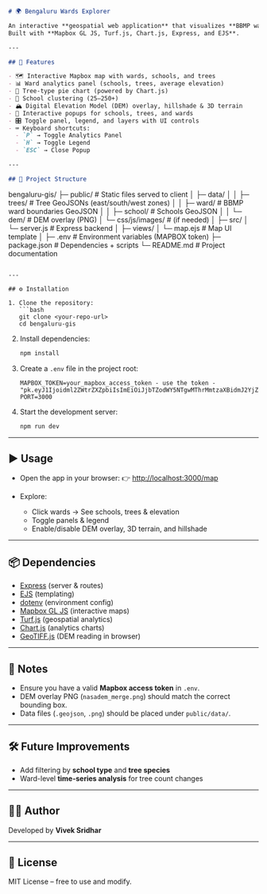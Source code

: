 ```markdown
# 🌍 Bengaluru Wards Explorer

An interactive **geospatial web application** that visualizes **BBMP wards, schools, trees, and elevation** data for Bengaluru.  
Built with **Mapbox GL JS, Turf.js, Chart.js, Express, and EJS**.

---

## 🚀 Features

- 🗺️ Interactive Mapbox map with wards, schools, and trees  
- 📊 Ward analytics panel (schools, trees, average elevation)  
- 🌳 Tree-type pie chart (powered by Chart.js)  
- 🏫 School clustering (25–250+)  
- 🏔️ Digital Elevation Model (DEM) overlay, hillshade & 3D terrain  
- 📌 Interactive popups for schools, trees, and wards  
- 🎛️ Toggle panel, legend, and layers with UI controls  
- ⌨️ Keyboard shortcuts:  
  - `P` → Toggle Analytics Panel  
  - `H` → Toggle Legend  
  - `ESC` → Close Popup  

---

## 📂 Project Structure

```

bengaluru-gis/
├─ public/                # Static files served to client
│  ├─ data/
│  │  ├─ trees/           # Tree GeoJSONs (east/south/west zones)
│  │  ├─ ward/            # BBMP ward boundaries GeoJSON
│  │  ├─ school/          # Schools GeoJSON
│  │  └─ dem/             # DEM overlay (PNG)
│  └─ css/js/images/      # (if needed)
│
├─ src/
│  └─ server.js           # Express backend
│
├─ views/
│  └─ map.ejs             # Map UI template
│
├─ .env                   # Environment variables (MAPBOX token)
├─ package.json           # Dependencies + scripts
└─ README.md              # Project documentation

````

---

## ⚙️ Installation

1. Clone the repository:
   ```bash
   git clone <your-repo-url>
   cd bengaluru-gis
````

2. Install dependencies:

   ```bash
   npm install
   ```

3. Create a `.env` file in the project root:

   ```env
   MAPBOX_TOKEN=your_mapbox_access_token - use the token - "pk.eyJ1Ijoidml2ZWtrZXZpbiIsImEiOiJjbTZodWY5NTgwMThrMmtzaXBidmJ2YjZmIn0.rpkBRl6Zl4vb9JOWMf77_w"
   PORT=3000
   ```

4. Start the development server:

   ```bash
   npm run dev
   ```

---

## ▶️ Usage

* Open the app in your browser:
  👉 [http://localhost:3000/map](http://localhost:3000/map)

* Explore:

  * Click wards → See schools, trees & elevation
  * Toggle panels & legend
  * Enable/disable DEM overlay, 3D terrain, and hillshade

---

## 📦 Dependencies

* [Express](https://expressjs.com/) (server & routes)
* [EJS](https://ejs.co/) (templating)
* [dotenv](https://www.npmjs.com/package/dotenv) (environment config)
* [Mapbox GL JS](https://docs.mapbox.com/mapbox-gl-js/) (interactive maps)
* [Turf.js](https://turfjs.org/) (geospatial analytics)
* [Chart.js](https://www.chartjs.org/) (analytics charts)
* [GeoTIFF.js](https://geotiffjs.github.io/) (DEM reading in browser)

---

## 📌 Notes

* Ensure you have a valid **Mapbox access token** in `.env`.
* DEM overlay PNG (`nasadem_merge.png`) should match the correct bounding box.
* Data files (`.geojson`, `.png`) should be placed under `public/data/`.

---

## 🛠️ Future Improvements

* Add filtering by **school type** and **tree species**
* Ward-level **time-series analysis** for tree count changes

---

## 👨‍💻 Author

Developed by **Vivek Sridhar**

---

## 📝 License

MIT License – free to use and modify.

```
